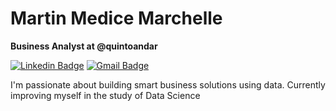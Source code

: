 
# Martin Medice Marchelle

**Business Analyst at @quintoandar**

[![Linkedin Badge](https://img.shields.io/badge/-Linkedin-blue?style=flat-square&logo=Linkedin&logoColor=white&link=https://www.linkedin.com/in/martinmedice/)](https://www.linkedin.com/in/martinmedice/)
[![Gmail Badge](https://img.shields.io/badge/-Gmail-c14438?style=flat-square&logo=Gmail&logoColor=white&link=mailto:martinmmarchelle@gmail.com)](mailto:martinmmarchelle@gmail.com)

I'm passionate about building smart business solutions using data. Currently improving myself in the study of Data Science

<!---
martinmedice/martinmedice is a ✨ special ✨ repository because its `README.md` (this file) appears on your GitHub profile.
You can click the Preview link to take a look at your changes.
--->
